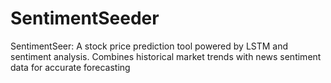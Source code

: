 # SentimentSeeder
SentimentSeer: A stock price prediction tool powered by LSTM and sentiment analysis. Combines historical market trends with news sentiment data for accurate forecasting
